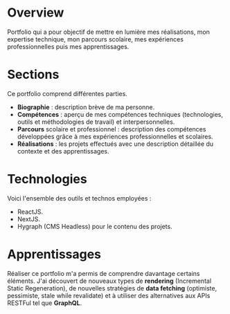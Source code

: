 # Overview

Portfolio qui a pour objectif de mettre en lumière mes réalisations, mon expertise technique, mon parcours scolaire, mes expériences professionnelles puis mes apprentissages.

# Sections

Ce portfolio comprend différentes parties.
- **Biographie** : description brève de ma personne.
- **Compétences** : aperçu de mes compétences techniques (technologies, outils et méthodologies de travail) et interpersonnelles.
- **Parcours** scolaire et professionnel : description des compétences développées grâce à mes expériences professionnelles et scolaires.
- **Réalisations** : les projets effectués avec une description détaillée du contexte et des apprentissages.

# Technologies  

Voici l'ensemble des outils et technos employées : 
- ReactJS.
- NextJS.
- Hygraph (CMS Headless) pour le contenu des projets.

# Apprentissages

Réaliser ce portfolio m'a permis de comprendre davantage certains éléments. J'ai découvert de nouveaux types de **rendering** (Incremental Static Regeneration), de nouvelles stratégies de **data fetching** (optimiste, pessimiste, stale while revalidate) et à utiliser des alternatives aux APIs RESTFul tel que **GraphQL**. 
